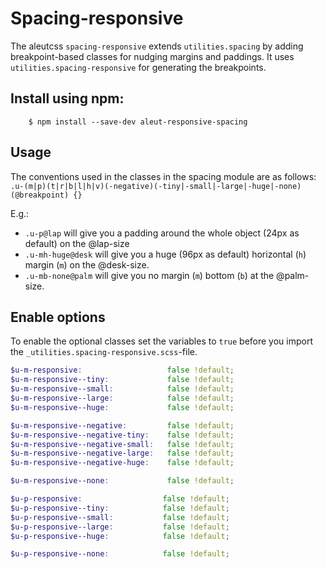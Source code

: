 # Spacing-responsive

The aleutcss `spacing-responsive` extends `utilities.spacing` by adding breakpoint-based classes for
nudging margins and paddings. It uses `utilities.spacing-responsive` for generating the breakpoints.


## Install using npm:

```ssh
    $ npm install --save-dev aleut-responsive-spacing
```


## Usage
The conventions used in the classes in the spacing module are as follows:
    `.u-(m|p)(t|r|b|l|h|v)(-negative)(-tiny|-small|-large|-huge|-none)(@breakpoint) {}`

E.g.:

* `.u-p@lap` will give you a padding around the whole object (24px as default) on the @lap-size
* `.u-mh-huge@desk` will give you a huge (96px as default) horizontal (`h`) margin (`m`) on the @desk-size.
* `.u-mb-none@palm` will give you no margin (`m`) bottom (`b`) at the @palm-size.

## Enable options
To enable the optional classes set the variables to `true` before you import
the `_utilities.spacing-responsive.scss`-file.

```scss
$u-m-responsive:                   false !default;
$u-m-responsive--tiny:             false !default;
$u-m-responsive--small:            false !default;
$u-m-responsive--large:            false !default;
$u-m-responsive--huge:             false !default;

$u-m-responsive--negative:         false !default;
$u-m-responsive--negative-tiny:    false !default;
$u-m-responsive--negative-small:   false !default;
$u-m-responsive--negative-large:   false !default;
$u-m-responsive--negative-huge:    false !default;

$u-m-responsive--none:             false !default;

$u-p-responsive:                  false !default;
$u-p-responsive--tiny:            false !default;
$u-p-responsive--small:           false !default;
$u-p-responsive--large:           false !default;
$u-p-responsive--huge:            false !default;

$u-p-responsive--none:            false !default;
```
